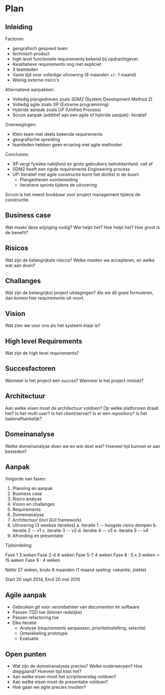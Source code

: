 Plan
====

Inleiding
---------

Factoren:

- geografisch gespreid team
- technisch product
- high level functionele requirements bekend bij opdrachtgever. 
- Kwalitatieve requirements nog niet expliciet
- 3 teamleden
- Vaste tijd voor volledige uitvoering (8 maanden +/- 1 maand)
- Weinig externe risico's

Alternatieve aanpakken:

- Volledig plangedreven zoals SDM2 (System Development Method 2)
- Volledig agile zoals XP (Extreme programming)
- Hybride aanpak zoals UP (Unified Process)
- Scrum aanpak (additief aan een agile of hybride aanpak): iteratief

Overwegingen:

- Klein team met deels bekende requirements
- geografische spreiding
- teamleden hebben geen ervaring met agile methoden


Conclusies:
- XP vergt fysieke nabijheid en grote gebruikers betrokkenheid: valt af
- SDM2 heeft een rigide requirements Engineering process
- UP: Iteratief met agile constructie komt het dichtst in de buurt:
	* Plangedreven voorbereiding
	* iteratieve sprints tijdens de uitvoering

Scrum is het meest bruikbaar voor project management tijdens de constructie.

Business case
-------------

Wat maakt deze wijziging nodig? Wie helpt het? Hoe helpt het?
Hoe groot is de benefit?


Risicos
--------

Wat zijn de belangrijkste risicos? Welke moeten we accepteren, en welke wat aan doen?


Challanges
----------

Wat zijn de belangrijkst project uitdagingen? Als we dit goed formuleren, dan komen hier
requirements uit voort.

Vision
------

Wat zien we voor ons als het systeem klaar is?

High level Requirements
-----------------------

Wat zijn de high level requirements?

Succesfactoren
--------------
Wanneer is het project een succes?
Wanneer is het project mislukt?

Architectuur
------------
Aan welke eisen moet de architectuur voldoen?
Op welke platformen draait het?
Is het multi user? Is het client/server? Is er een repository?
Is het taalonafhankelijk? 

Domeinanalyse
-------------

Welke domeinanalyse doen we en wie doet wat? Hoeveel tijd kunnen er aan besteden?

Aanpak
------

Volgorde van fasen:

1. Planning en aanpak
2. Business case
3. Risico analyse 
4. Vision en challanges
5. Requirements
6. Domeinanalyse
7. Architectuur (incl GUI framework)
8. Uitvoering (3 weekse iteraties)
	a. iteratie 1 -- hoogste risico dempen
	b. iteratie 2 -- v1
	c. iteratie 3 -- v2
	d. iteratie 4 -- v3
	e. iteratie 5 -- v4
9. Afronding en presentatie

Tijdsindeling: 

Fase 1 3 weken
Fase 2-4 4 weken
Fase 5-7 4 weken
Fase 8 : 5 x 3 weken = 15 weken
Fase 9 : 4 weken

Netto 27 weken, bruto 8 maanden (1 maand speling: vakantie, ziekte)

Start 20 sept 2014, Eind 20 mei 2015

Agile aanpak
------------

* Gebruiken git voor versiebeheer van documenten en software
* Passen TDD toe (binnen redelijke)
* Passen refactoring toe
* Elke iteratie:
  - Analyse (requirements aanpassen, prioriteitsstelling, selectie)
  - Ontwikkeling prototype
  - Evaluatie

Open punten
-----------

* Wat zijn de domeinanalyses precies? Welke onderwerpen? Hoe diepgaand? Hoeveel tijd kost het?
* Aan welke eisen moet het scriptieverslag voldoen?
* Aan welke eisen moet de presentatie voldoen?
* Hoe gaan we agile precies invullen?

